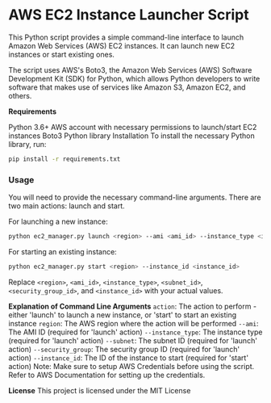 # AWS EC2 Instance Launcher Script
This Python script provides a simple command-line interface to launch Amazon Web Services (AWS) EC2 instances. It can launch new EC2 instances or start existing ones.

The script uses AWS's Boto3, the Amazon Web Services (AWS) Software Development Kit (SDK) for Python, which allows Python developers to write software that makes use of services like Amazon S3, Amazon EC2, and others.

**Requirements**

Python 3.6+
AWS account with necessary permissions to launch/start EC2 instances
Boto3 Python library
Installation
To install the necessary Python library, run:

```sh
pip install -r requirements.txt
```

### Usage
You will need to provide the necessary command-line arguments. There are two main actions: launch and start.

For launching a new instance:


```sh
python ec2_manager.py launch <region> --ami <ami_id> --instance_type <instance_type> --subnet <subnet_id> --security_group <security_group_id>
```

For starting an existing instance:

```sh
python ec2_manager.py start <region> --instance_id <instance_id>
```

Replace `<region>`, `<ami_id>`, `<instance_type>`, `<subnet_id>`, `<security_group_id>`, and `<instance_id>` with your actual values.

**Explanation of Command Line Arguments**
`action`: The action to perform - either 'launch' to launch a new instance, or 'start' to start an existing instance
`region`: The AWS region where the action will be performed
`--ami`: The AMI ID (required for 'launch' action)
`--instance_type`: The instance type (required for 'launch' action)
`--subnet`: The subnet ID (required for 'launch' action)
`--security_group`: The security group ID (required for 'launch' action)
`--instance_id`: The ID of the instance to start (required for 'start' action)
Note: Make sure to setup AWS Credentials before using the script. Refer to AWS Documentation for setting up the credentials.

**License**
This project is licensed under the MIT License